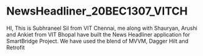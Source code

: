 # NewsHeadliner_20BEC1307_VITCH
HI, This is Subhraneel Sil from VIT Chennai, me along with Shauryan, Arushi and Ankiet from VIT Bhopal have built the News Headliner application for SmartBridge Project.
We have used the blend of MVVM, Dagger Hilt and Retrofit

